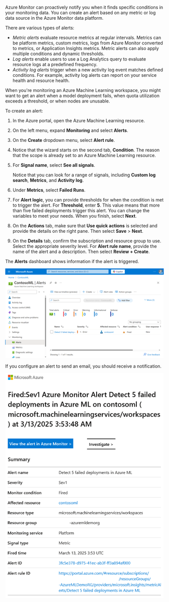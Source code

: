 Azure Monitor can proactively notify you when it finds specific conditions in your monitoring data. You can create an alert based on any metric or log data source in the Azure Monitor data platform.

There are various types of alerts:

- *Metric alerts* evaluate resource metrics at regular intervals. Metrics can be platform metrics, custom metrics, logs from Azure Monitor converted to metrics, or Application Insights metrics. Metric alerts can also apply multiple conditions and dynamic thresholds.
- *Log alerts* enable users to use a Log Analytics query to evaluate resource logs at a predefined frequency.
- *Activity log alerts* trigger when a new activity log event matches defined conditions. For example, activity log alerts can report on your service health and resource health.

When you're monitoring an Azure Machine Learning workspace, you might want to get an alert when a model deployment fails, when quota utilization exceeds a threshold, or when nodes are unusable.

To create an alert:

1. In the Azure portal, open the Azure Machine Learning resource.

1. On the left menu, expand **Monitoring** and select **Alerts**.

1. On the **Create** dropdown menu, select **Alert rule**.

1. Notice that the wizard starts on the second tab, **Condition**. The reason that the scope is already set to an Azure Machine Learning resource.

1. For **Signal name**, select **See all signals**.

   Notice that you can look for a range of signals, including **Custom log search**, **Metrics**, and **Activity log**.

1. Under **Metrics**, select **Failed Runs**.

1. For **Alert logic**, you can provide thresholds for when the condition is met to trigger the alert. For **Threshold**, enter **5**. This value means that more than five failed deployments trigger this alert. You can change the variables to meet your needs. When you finish, select **Next**.

1. On the **Actions** tab, make sure that **Use quick actions** is selected and provide the details on the right pane. Then select **Save** > **Next**.

1. On the **Details** tab, confirm the subscription and resource group to use. Select the appropriate severity level. For **Alert rule name**, provide the name of the alert and a description. Then select **Review + Create**.

The **Alerts** dashboard shows information if the alert is triggered.

![Screenshot of the Alert dashboard in an Azure Machine Learning workspace in the Azure portal.](../media/machine-learning-alerts.png)

If you configure an alert to send an email, you should receive a notification.

![Screenshot that shows the output of an Azure Monitor alert in the Azure portal.](../media/azure-monitor-alert.png)

